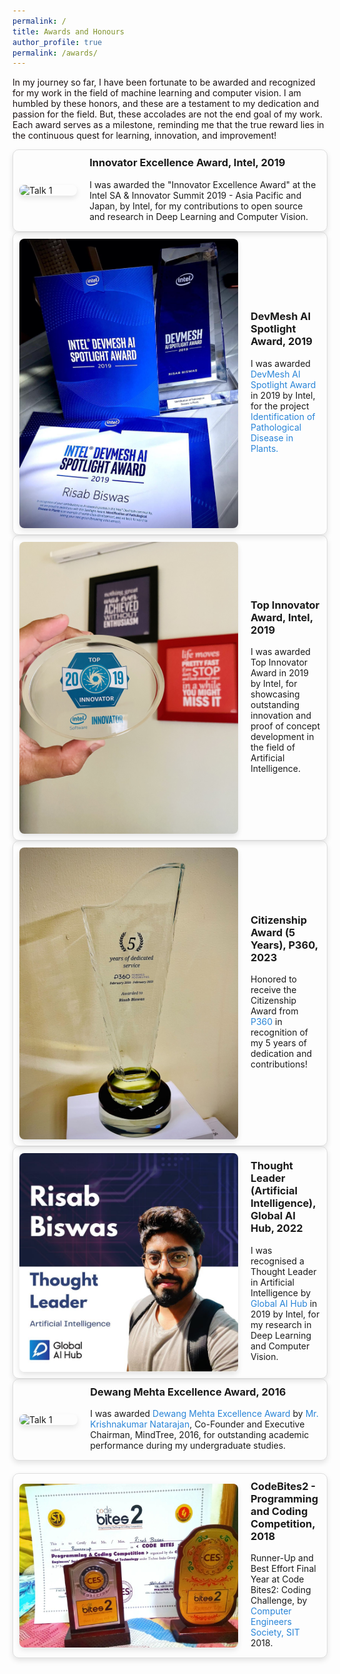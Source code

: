 ```yaml
---
permalink: /
title: Awards and Honours
author_profile: true
permalink: /awards/
---
```

<p style="font-size: 14px; color: #1B1212">In my journey so far, I have been fortunate to be awarded and recognized for my work in the field of machine learning and computer vision. I am humbled by these honors, and these are a testament to my dedication and passion for the field. But, these accolades are not the end goal of my work. Each award serves as a milestone, reminding me that the true reward lies in the continuous quest for learning, innovation, and improvement!</p>

<div class="talk-item">
  <img src="../images/4G8A1811.JPG" alt="Talk 1" class="talk-image">
  <div class="talk-details">
    <h3>Innovator Excellence Award, Intel, 2019</h3>
    <p>I was awarded the "Innovator Excellence Award" at the Intel SA & Innovator Summit 2019 - Asia Pacific and Japan, by Intel, for my contributions to open source and research in Deep Learning and Computer Vision.
</p>
</div>
</div>

<div class="talk-item">
  <img src="../images/DevMesh Award.jpeg" alt="Talk 1" class="talk-image">
  <div class="talk-details">
    <h3>DevMesh AI Spotlight Award, 2019</h3>
    <p>I was awarded<a href = "https://devmesh.intel.com/posts/638312/congrats-to-our-devmesh-spotlight-award-winners" style="color: #2985d8; text-decoration: none;"> DevMesh AI Spotlight Award</a> in 2019 by Intel, for the project <a href = "Identification of Pathological Disease in Plants" style="color: #2985d8; text-decoration: none;"> Identification of Pathological Disease in Plants.</a>
</p>
</div>
</div>

<div class="talk-item">
  <img src="../images/Intel Innovator.jpg" alt="Talk 1" class="talk-image">
  <div class="talk-details">
    <h3>Top Innovator Award, Intel, 2019</h3>
    <p>I was awarded Top Innovator Award in 2019 by Intel, for showcasing outstanding innovation and proof of concept development in the field of Artificial Intelligence.</a>
</p>
</div>
</div>

<div class="talk-item">
  <img src="../images/Citizenship_Award.jpeg" alt="Talk 1" class="talk-image">
  <div class="talk-details">
    <h3>Citizenship Award (5 Years), P360, 2023</h3>
    <p>Honored to receive the Citizenship Award from <a href = "https://www.p360.com/" style="color: #2985d8; text-decoration: none;">P360</a> in recognition of my 5 years of dedication and contributions!
</p>
</div>
</div>

<div class="talk-item">
  <img src="../images/Global_AI_Hub.jpeg" alt="Talk 1" class="talk-image">
  <div class="talk-details">
    <h3>Thought Leader (Artificial Intelligence), Global AI Hub, 2022</h3>
    <p>I was recognised a Thought Leader in Artificial Intelligence by <a href = "https://www.linkedin.com/company/globalaihub/" style="color: #2985d8; text-decoration: none;">Global AI Hub </a> in 2019 by Intel, for my research in Deep Learning and Computer Vision.</a>
</p>
</div>
</div>

<div class="talk-container">
<div class="talk-item">
  <img src="../images/Dewang_Mehta.png" alt="Talk 1" class="talk-image">
  <div class="talk-details">
    <h3>Dewang Mehta Excellence Award, 2016</h3>
    <p>I was awarded<a href = "https://inspiria.edu.in/inspiria-proud-host-inaugural-dewang-mehta-excellence-award-north-bengal/" style="color: #2985d8; text-decoration: none;"> Dewang Mehta Excellence Award</a> by <a href = "https://en.wikipedia.org/wiki/Krishnakumar_Natarajan" style="color: #2985d8; text-decoration: none;"> Mr. Krishnakumar Natarajan</a>, Co-Founder and Executive Chairman, MindTree, 2016, for outstanding academic performance during my undergraduate studies.
</p>
  </div>
  </div>

  <div class="talk-item">
  <img src="../images/CodeByte.jpg" alt="Talk 1" class="talk-image">
  <div class="talk-details">
    <h3>CodeBites2 - Programming and Coding Competition, 2018</h3>
    <p>Runner-Up and Best Effort Final Year at Code Bites2: Coding Challenge, by <a href = "https://www.sittechno.org/computer-engineer-s-society-computer-science-engineering.html" style="color: #2985d8; text-decoration: none;">Computer Engineers Society, SIT</a> 2018.
</p>
  </div>
  </div>

</div>

<style>
.talk-container {
  display: flex;
  flex-direction: column;
  gap: 20px;
}

.talk-item {
  display: flex;
  align-items: center;
  padding: 10px;
  border: 1px solid #ddd;
  border-radius: 10px;
  box-shadow: 0 4px 8px rgba(0,0,0,0.1);
  transition: box-shadow 0.3s ease-in-out;
}

.talk-item:hover {
  box-shadow: 0 8px 16px rgba(0,0,0,0.2);
}

.talk-image {
  width: 350px;
  margin-right: 20px;
  border-radius: 8px;
  box-shadow: 0 4px 8px rgba(0,0,0,0.1);
}

.talk-details {
  flex-grow: 1;
}

.talk-details h3 {
  margin-top: 0;
}

.talk-details p {
  margin: 5px 0;
  font-size: 14px;
}
</style>